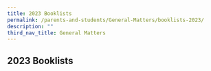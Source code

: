 ```yaml
---
title: 2023 Booklists
permalink: /parents-and-students/General-Matters/booklists-2023/
description: ""
third_nav_title: General Matters
---
```



## 2023 Booklists

